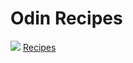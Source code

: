 <h1>Odin Recipes </h1>
<img src ="Gulab jamun">
<a href ="https://github.com/Mortal5631/recipes.git"> Recipes</a>
